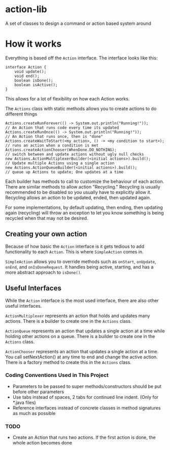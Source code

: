 # action-lib
A set of classes to design a command or action based system around

# How it works
Everything is based off the ```Action``` interface. The interface looks like this:
```
interface Action {
    void update();
    void end();
    boolean isDone();
    boolean isActive();
}
```
This allows for a lot of flexibility on how each Action works.

The ```Actions``` class with static methods allows you to create actions to do different things
```
Actions.createRunForever(() -> System.out.println("Running!"));        // An Action that runs code every time its updated
Actions.createRunOnce(() -> System.out.println("Running!"));           // An Action that runs once, then is "done"
Actions.createWaitToStart(<my action>, () -> <my condition to start>); // runs an action when a condition is met
Actions.createActionChooser(WhenDone.DO_NOTHING);                      // switch between and update actions without ugly null checks
new Actions.ActionMultiplexerBuilder(<initial actions>).build();       // Update multiple Actions using a single action
new Actions.ActionQueueBuilder(<initial actions>).build();             // queue up Actions to update; One updates at a time
```
Each builder has methods to call to customize the behaviour of each action. There are similar methods to
allow action "Recycling." Recycling is usually recommended to be disabled so you usually have to explicitly allow it.
Recycling allows an action to be updated, ended, then updated again. 

For some implementations, by default updating, then ending, then updating again (recycling) will 
throw an exception to let you know something is being recycled when that may not be desired.

## Creating your own action
Because of how basic the ```Action``` interface is it gets tedious to add functionality to each ```Action```. 
This is where ```SimpleAction``` comes in.

```SimpleAction``` allows you to override methods such as ```onStart```, ```onUpdate```, ```onEnd```, 
and ```onIsDoneRequest```. It handles being active, starting, and has a more abstract approach to ```isDone()```.

## Useful Interfaces
While the ```Action``` interface is the most used interface, there are also other useful interfaces.

```ActionMultiplexer``` represents an action that holds and updates many actions. There is a builder to create one
in the ```Actions``` class.

```ActionQueue``` represents an action that updates a single action at a time while holding other actions on a queue.
There is a builder to create one in the ```Actions``` class.

```ActionChooser``` represents an action that updates a single action at a time. You call setNextAction() at any
time to end and change the active action. There is a factory method to create this in the ```Actions``` class.

### Coding Conventions Used in This Project
* Parameters to be passed to super methods/constructors should be put before other parameters
* Use tabs instead of spaces, 2 tabs for continued line indent. (Only for *.java files)
* Reference interfaces instead of concrete classes in method signatures as much as possible
### TODO
* Create an Action that runs two actions. If the first action is done, the whole action becomes done